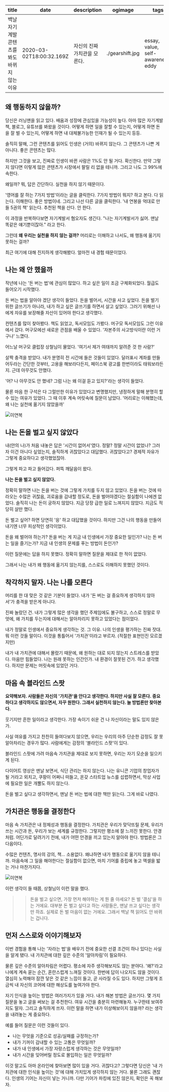 | title                                        | date                     | description                  | ogimage         | tags                               |
| -------------------------------------------- | ------------------------ | ---------------------------- | --------------- | ---------------------------------- |
| 백날 자기계발 콘텐츠를 봐도 바뀌지 않는 이유 | 2020-03-02T18:00:32.169Z | 자신의 진짜 가치관을 모른다. | ./gearshift.jpg | essay, value, self-awareness, eddy |


## 왜 행동하지 않을까?

당신은 러닝맨을 읽고 있다. 배움과 성장에 관심있을 가능성이 높다. 아마 많은 자기계발 책, 블로그, 유튜브를 봐왔을 것이다. 어떻게 하면 일을 잘할 수 있는지, 어떻게 하면 돈을 잘 벌 수 있는지, 어떻게 하면 내 대체불가능한 인재가 될 수 있는지 등등.

솔직히 말해, 그런 콘텐츠를 읽어도 인생은 (거의) 바뀌지 않는다. 그 콘텐츠가 나쁜 게 아니다. 좋은 콘텐츠는 많다. 

하지만 그것을 보고, 진짜로 인생이 바뀐 사람은 1%도 안 될 거다. 확신한다. 만약 그렇지 않다면 이렇게 많은 콘텐츠가 시장에서 팔릴 리 없을 테니까. 그리고 나도 그 99%에 속한다.

왜일까? 뭐, 답은 간단하다. 실천을 하지 않기 때문이다.

'영어를 잘 하는 7가지 방법'이라는 글을 클릭한다. 7가지 방법이 뭐지? 하고 본다. 다 읽는다. 이해한다. 좋은 방법이네. 그리고 나선 다른 글을 클릭한다. '내 연봉을 억대로 만들 5권의 책' 읽는다. 추천된 책을 산다. 안 한다.

이 과정을 반복하다보면 자기계발서 혐오자도 생긴다. "나는 자기계발서가 싫어. 맨날 똑같은 얘기뿐이잖아." 라고 한다.

그런데 **왜 우리는 실천을 하지 않는 걸까?** 머리로는 이해하고 나서도, 왜 행동에 옮기지 못하는 걸까?

최근 여기에 대해 진지하게 생각해봤다. 얼마전 내 경험 때문이었다.



## 나는 왜 안 했을까

작년에 나는 '돈 버는 법'에 관심이 많았다. 하고 싶은 일이 조금 구체화되었다. 월급도 들어오기 시작했다. 

돈 버는 법을 알아야 겠단 생각이 들었다. 돈을 벌어서, 시간을 사고 싶었다. 돈을 벌기 위한 글쓰기가 아니라, 내가 하고 싶은 글쓰기를 하면서 살고 싶었다. 그러기 위해선 나에게 자유를 보장해줄 자산이 있어야 한다고 생각했다.

컨텐츠를 많이 찾아봤다. 책도 읽었고, 독서모임도 가봤다. 머구모 독서모임도 그런 이유에서 갔다. 머구모에선 새로운 관점을 배울 수 있었다. '자본주의 사고방식이란 이런 거구나' 느꼈다.

어느날 머구모 클럽장 상철님이 물었다. '여기서 제가 여태까지 알려준 것 한 사람?'

살짝 충격을 받았다. 내가 분명히 전 시간에 들은 것들이 있었다. 달러표시 계좌를 만들어두라는 간단한 것부터, 고용을 해보라다든지, 페이스북 광고를 한번이라도 태워보라든지. 근데 아무것도 안했다. 

'어? 나 아무것도 안 했네? 그럼 나는 왜 이걸 듣고 있지?'라는 생각이 들었다.

물론 마음 한 구석은 다 그럴만한 이유가 있었다고 변명했지만, 냉정하게 말해 분명히 할 수 있는 여유가 있었다. 그 때 이후 계속 머릿속에 질문이 남았다. '머리로는 이해했는데, 왜 나는 실천에 옮기지 않았을까'

![이연복](/recipe.jpg)  


## 나는 돈을 벌고 싶지 않았다

내(안의 나)가 처음 내놓은 답은 '시간이 없어서'였다. 정말? 정말 시간이 없었나? 그러자 이건 아니다 싶었는지, 솔직하게 귀찮았다고 대답했다. 귀찮았다고? 경제적 자유가 그렇게 중요하다고 생각했었잖아.

그렇게 파고 파고 들어갔다. 퍼뜩 깨달음이 왔다. 

**나는 돈을 벌고 싶지 않았다.**

정확히 말하면 나는 돈을 버는 것에 그렇게 가치를 두지 않고 있었다. 돈을 버는 것에 따라오는 수많은 귀찮음, 괴로움을 감내할 정도로, 돈을 벌어야겠다는 절실함이 나에겐 없었다. 솔직히 나는 돈이 궁하지 않았다. 지금 당장 급한 일로 느껴지지 않았다. 지금도 적당히 살만 했다.

돈 벌고 싶어? 하면 당연히 '응' 하고 대답했을 것이다. 하지만 그건 나의 행동을 만들어내기엔 너무 피상적인 생각이었다.

돈을 왜 벌어야 하는가? 돈을 버는 게 지금 내 인생에서 가장 중요한 일인가? 나는 돈 버는 일을 즐기는가? 지금 내 인생의 문제를 푸는 방법이 돈인가?

이런 질문에는 답을 하지 못했다. 정확히 말하면 질문을 제대로 한 적이 없었다.

그래서 나는 내가 왜 행동에 옮기지 않는지를, 스스로도 이해하지 못했던 것이다.

## 착각하지 말자. 나는 나를 모른다

머리를 한 대 맞은 것 같은 기분이 들었다. 내가 '돈 버는 걸 중요하게 생각하지 않아서'가 충격을 받은게 아니다.

진짜 놀랐던 건. 내가 그렇게 많은 생각을 했던 주제임에도 불구하고, 스스로 정말로 무엇에, 왜 가치를 두는지에 대해서는 알아차리지 못하고 있었다는 점이었다. 

내가 정말로 인생에서 중요하게 생각하는 것. 그 이유. 나의 인생을 평가하는 진짜 잣대. 뭐 이런 것들 말이다. 이것을 통틀어서 '가치관'이라고 부르자. (적절한 표현인진 모르겠지만) 

내가 내 가치관에 대해서 몰랐기 때문에, 왜 원하는 대로 되지 않는지 스트레스를 받았다. 마음만 힘들었다. 나는 원래 못하는 인간인가. 내 환경이 잘못된 건가. 하고 생각했다. 하지만 문제는 머릿속에 있었던 거다.    

## 마음 속 블라인드 스팟

**요약해보자. 사람들은 자신의 '가치관'을 안다고 생각한다. 하지만 사실 잘 모른다. 중요하다고 생각하지도 않으면서, 자꾸 원한다. 그래서 실천하지 않는다. 늘 방법론만 찾아본다.**

웃기지만 흔한 일이라고 생각한다. 가장 속이기 쉬운 건 나 자신이라는 말도 있지 않은가.

사실 여유를 가지고 찬찬히 들여다보지 않으면, 우리는 우리의 아주 단순한 감정도 잘 못 알아차리는 경우가 많다. 사람에게는 감정의 '블라인드 스팟'이 있다.

블라인드 스팟에 가려 마음속 가치관을 제대로 보지 못하면, 우리는 자기 모순을 일으키게 된다. 

다이어트 영상은 맨날 보면서, 식단 관리는 하지 않는다. 나는 유니콘 기업의 창업자가 될 거라고 외치고, 쿠팡이 어쩌니 떠들고, 온갖 스타트업 뉴스를 섭렵하면서, 막상 사업에 필요한 일은 개뿔도 하지 않는다.

돈을 벌고 싶다고 생각하면서, 맨날 돈 버는 법에 대한 책만 읽는다. 그게 바로 나였다.

## 가치관은 행동을 결정한다

마음 속 가치관은 내 정체성과 행동을 결정한다. 가치관은 우리가 맞닥뜨릴 문제, 우리가 쓰는 시간과 돈, 우리가 보는 세계를 규정한다. 그렇지만 평소에 잘 느끼진 못한다. 안경처럼. 어딘가로 달려가기 전에, 내가 어떤 안경을 끼고 있는지 알아야 한다. 방법론은 그 다음이다.

수많은 컨텐츠, 명사의 강의, 책... 소용없다. 왜냐하면 내가 행동으로 옮기지 않을 테니까. 마음속에 그 일을 해야한다는 절실함이 없으면, 마치 기어를 중립에 놓고 액셀을 밟는 거나 마찬가지다. 

![이연복](/gearshift.jpg)  

이런 생각이 들 때쯤, 상철님이 이런 말을 했다. 

>>돈을 벌고 싶으면, 가장 먼저 해야하는 게 뭔 줄 아세요? 돈 벌 '결심'을 하는 거에요. 대부분 돈 벌고 싶다고 하는 사람들은, 맨날 쓰고 싶다는 생각만 하죠. 실제로 돈 벌 마음이 없는 거에요. 그래서 백날 책 읽어도 안 바뀌는 겁니다.

## 먼저 스스로와 이야기해보자

이번 경험을 통해 나는 '자라는 법'을 배우기 전에 중요한 선결 조건이 하나 있다는 사실을 알게 됐다. 내 가치관에 대한 깊은 수준의 '알아차림'이 필요하다.

물론 깊은 수준의 알아차림은 어렵다. 평소에 자주 생각해보지도 않는 분야다. '왜?'라고 나에게 계속 묻는 순간, 혼란스럽게 느껴질 것이다. 한번에 답이 나오지도 않을 것이다. 열심히 노력해야 잠깐 닿은 것 같은 느낌이 들고, 곧 사라질 수도 있다. 하지만 그렇게 조금씩 내 자신의 코어에 대한 해상도를 높여가야 한다.

자기 인식을 높이는 방법은 여러가지가 있을 거다. 내가 해본 방법은 글쓰기다. 몇 가지 질문을 놓고 글을 써보는 걸 추천한다. 여유 시간을 충분히 마련해놓자. 누구한테 보여주지도 말자. 그리고 솔직하게 쓰자. 이런 말을 하면 내가 이상해보이지 않을까? 라는 생각을 내려놓는 게 중요하다.

예를 들어 질문은 이런 것들이 있다. 

- 나는 무엇을 기준으로 성공/실패를 규정하는가?
- 내가 기꺼이 감내할 수 있는 고통은 무엇일까?
- 내가 내 인생에서 가장 자랑스럽게 생각하는 것은 무엇일까?
- 내가 시간을 잊어버릴 정도로 몰입하는 일은 무엇일까?

이것 말고도 아마 온라인에 찾아보면 많이 있을 거다. 귀찮다고? 그렇다면 당신은 '내 가치관에 대한 인식을 높이는 것'에 대해 가치있게 생각하지 않는 거다. 물론 그래도 괜찮다. 인생의 기어는 자신이 넣는 거니까. 다만 기어가 파킹에 있진 않은지, 확인은 꼭 해보자. 





